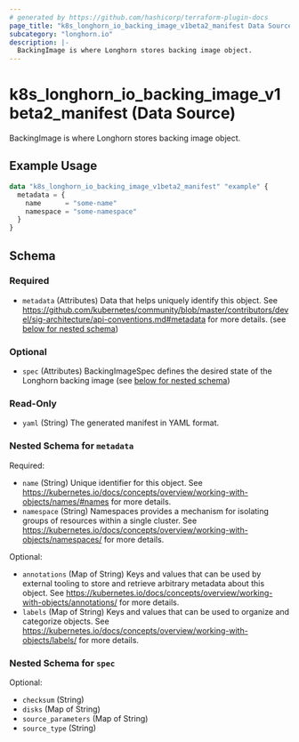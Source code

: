 ```yaml
---
# generated by https://github.com/hashicorp/terraform-plugin-docs
page_title: "k8s_longhorn_io_backing_image_v1beta2_manifest Data Source - terraform-provider-k8s"
subcategory: "longhorn.io"
description: |-
  BackingImage is where Longhorn stores backing image object.
---
```


# k8s_longhorn_io_backing_image_v1beta2_manifest (Data Source)

BackingImage is where Longhorn stores backing image object.

## Example Usage

```terraform
data "k8s_longhorn_io_backing_image_v1beta2_manifest" "example" {
  metadata = {
    name      = "some-name"
    namespace = "some-namespace"
  }
}
```

<!-- schema generated by tfplugindocs -->
## Schema

### Required

- `metadata` (Attributes) Data that helps uniquely identify this object. See https://github.com/kubernetes/community/blob/master/contributors/devel/sig-architecture/api-conventions.md#metadata for more details. (see [below for nested schema](#nestedatt--metadata))

### Optional

- `spec` (Attributes) BackingImageSpec defines the desired state of the Longhorn backing image (see [below for nested schema](#nestedatt--spec))

### Read-Only

- `yaml` (String) The generated manifest in YAML format.

<a id="nestedatt--metadata"></a>
### Nested Schema for `metadata`

Required:

- `name` (String) Unique identifier for this object. See https://kubernetes.io/docs/concepts/overview/working-with-objects/names/#names for more details.
- `namespace` (String) Namespaces provides a mechanism for isolating groups of resources within a single cluster. See https://kubernetes.io/docs/concepts/overview/working-with-objects/namespaces/ for more details.

Optional:

- `annotations` (Map of String) Keys and values that can be used by external tooling to store and retrieve arbitrary metadata about this object. See https://kubernetes.io/docs/concepts/overview/working-with-objects/annotations/ for more details.
- `labels` (Map of String) Keys and values that can be used to organize and categorize objects. See https://kubernetes.io/docs/concepts/overview/working-with-objects/labels/ for more details.


<a id="nestedatt--spec"></a>
### Nested Schema for `spec`

Optional:

- `checksum` (String)
- `disks` (Map of String)
- `source_parameters` (Map of String)
- `source_type` (String)
